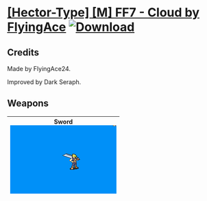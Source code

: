 # [\[Hector-Type\] \[M\] FF7 - Cloud by FlyingAce](./) [![Download](https://img.shields.io/badge/Download-%5BHector--Type%5D%20%5BM%5D%20FF7%20-%20Cloud%20by%20FlyingAce-red)](https://minhaskamal.github.io/DownGit/#/home?url=https://github.com/Klokinator/FE-Repo/tree/main/Battle%20Animations/Lords%20-%20FE6,%20FE7%20Types/%5BHector-Type%5D%20%5BM%5D%20FF7%20-%20Cloud%20by%20FlyingAce)
## Credits

Made by FlyingAce24.

Improved by Dark Seraph.

## Weapons

| <b>Sword</b><br/><img alt="Sword animation" src="./1.%20Sword/Sword.gif"/> |
| :---: |
